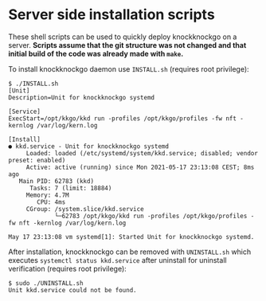 # Server side installation scripts

These shell scripts can be used to quickly deploy knockknockgo on a server. **Scripts assume that the git structure was not changed and that initial build of the code was already made with `make`.**

To install knockknockgo daemon use `INSTALL.sh` (requires root privilege):
```
$ ./INSTALL.sh 
[Unit]
Description=Unit for knockknockgo systemd

[Service]
ExecStart=/opt/kkgo/kkd run -profiles /opt/kkgo/profiles -fw nft -kernlog /var/log/kern.log

[Install]
● kkd.service - Unit for knockknockgo systemd
     Loaded: loaded (/etc/systemd/system/kkd.service; disabled; vendor preset: enabled)
     Active: active (running) since Mon 2021-05-17 23:13:08 CEST; 8ms ago
   Main PID: 62783 (kkd)
      Tasks: 7 (limit: 18884)
     Memory: 4.7M
        CPU: 4ms
     CGroup: /system.slice/kkd.service
             └─62783 /opt/kkgo/kkd run -profiles /opt/kkgo/profiles -fw nft -kernlog /var/log/kern.log

May 17 23:13:08 vm systemd[1]: Started Unit for knockknockgo systemd.
```

After installation, knockknockgo can be removed with `UNINSTALL.sh` which executes `systemctl status kkd.service` after uninstall for uninstall verification (requires root privilege):
```
$ sudo ./UNINSTALL.sh 
Unit kkd.service could not be found.
```